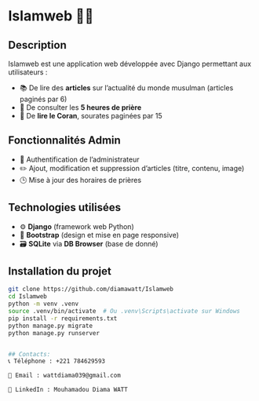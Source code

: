 # Islamweb 🕌📖

## Description
Islamweb est une application web développée avec Django permettant aux utilisateurs :

- 📚 De lire des **articles** sur l’actualité du monde musulman (articles paginés par 6)
- 🕋 De consulter les **5 heures de prière**
- 📖 De **lire le Coran**, sourates paginées par 15

## Fonctionnalités Admin
- 🔐 Authentification de l’administrateur
- ✏️ Ajout, modification et suppression d’articles (titre, contenu, image)
- 🕒 Mise à jour des horaires de prières 

## Technologies utilisées
- ⚙️ **Django** (framework web Python)
- 🎨 **Bootstrap** (design et mise en page responsive)
- 🗃️ **SQLite** via **DB Browser** (base de donné)

## Installation du projet

```bash
git clone https://github.com/diamawatt/Islamweb
cd Islamweb
python -m venv .venv
source .venv/bin/activate  # Ou .venv\Scripts\activate sur Windows
pip install -r requirements.txt
python manage.py migrate
python manage.py runserver


## Contacts:
📞 Téléphone : +221 784629593

📧 Email : wattdiama039@gmail.com

💼 LinkedIn : Mouhamadou Diama WATT